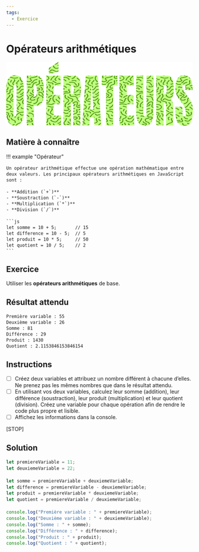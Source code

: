 ```yaml
---
tags:
  - Exercice
---
```


# Opérateurs arithmétiques

![](./assets/img/operateurs_banner.png)

## Matière à connaître

!!! example "Opérateur"

    Un opérateur arithmétique effectue une opération mathématique entre deux valeurs. Les principaux opérateurs arithmétiques en JavaScript sont :

    - **Addition (`+`)**
    - **Soustraction (`-`)**
    - **Multiplication (`*`)**
    - **Division (`/`)**

    ```js
    let somme = 10 + 5;       // 15
    let difference = 10 - 5;  // 5
    let produit = 10 * 5;     // 50
    let quotient = 10 / 5;    // 2
    ```

## Exercice

Utiliser les **opérateurs arithmétiques** de base.

## Résultat attendu

```console
Première variable : 55
Deuxième variable : 26
Somme : 81
Différence : 29
Produit : 1430
Quotient : 2.1153846153846154
```

## Instructions

* [ ] Créez deux variables et attribuez un nombre différent à chacune d’elles. Ne prenez pas les mêmes nombres que dans le résultat attendu.
* [ ] En utilisant vos deux variables, calculez leur somme (addition), leur différence (soustraction), leur produit (multiplication) et leur quotient (division). Créez une variable pour chaque opération afin de rendre le code plus propre et lisible.
* [ ] Affichez les informations dans la console.

[STOP]

## Solution

```js
let premiereVariable = 11;
let deuxiemeVariable = 22;

let somme = premiereVariable + deuxiemeVariable;
let difference = premiereVariable - deuxiemeVariable;
let produit = premiereVariable * deuxiemeVariable;
let quotient = premiereVariable / deuxiemeVariable;

console.log("Première variable : " + premiereVariable);
console.log("Deuxième variable : " + deuxiemeVariable);
console.log("Somme : " + somme);
console.log("Différence : " + difference);
console.log("Produit : " + produit);
console.log("Quotient : " + quotient);
```
